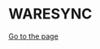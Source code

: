 # WARESYNC
<!DOCTYPE html>
<html lang="en">
<head>
    <meta charset="UTF-8">
    <meta name="viewport" content="width=device-width, initial-scale=1.0">
</head>
<body>
    <a href="http://waresync.great-site.net target="_blank">Go to the page</a>
</body>
</html>
